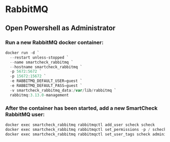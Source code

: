 # RabbitMQ

## Open Powershell as Administrator

### Run a new RabbitMQ docker container:
```powershell
docker run -d `
  --restart unless-stopped `
  --name smartcheck_rabbitmq `
  --hostname smartcheck_rabbitmq `
  -p 5672:5672 `
  -p 15672:15672 `
  -e RABBITMQ_DEFAULT_USER=guest `
  -e RABBITMQ_DEFAULT_PASS=guest `
  -v smartcheck_rabbitmq_data:/var/lib/rabbitmq `
  rabbitmq:3.13.0-management
```

### After the container has been started, add a new SmartCheck RabbitMQ user:
```powershell
docker exec smartcheck_rabbitmq rabbitmqctl add_user scheck scheck
docker exec smartcheck_rabbitmq rabbitmqctl set_permissions -p / scheck ".*" ".*" ".*"
docker exec smartcheck_rabbitmq rabbitmqctl set_user_tags scheck administrator
```

